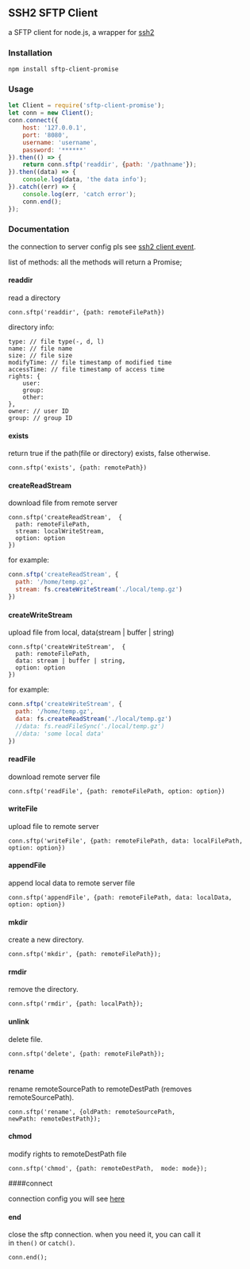 ## SSH2 SFTP Client
a SFTP client for node.js, a wrapper for [ssh2](https://github.com/mscdex/ssh2)

### Installation
```shell
npm install sftp-client-promise
```

### Usage
```javascript
let Client = require('sftp-client-promise');
let conn = new Client();
conn.connect({
    host: '127.0.0.1',
    port: '8080',
    username: 'username',
    password: '******'
}).then(() => {
    return conn.sftp('readdir', {path: '/pathname'});
}).then((data) => {
    console.log(data, 'the data info');
}).catch((err) => {
    console.log(err, 'catch error');
    conn.end();
});
```

### Documentation
the connection to server config pls see [ssh2 client event](https://github.com/mscdex/ssh2#user-content-client-methods).

list of methods: all the methods will return a Promise;

#### readdir
read a directory
```
conn.sftp('readdir', {path: remoteFilePath})
```

directory info:

```
type: // file type(-, d, l)
name: // file name
size: // file size
modifyTime: // file timestamp of modified time
accessTime: // file timestamp of access time
rights: {
    user:
    group:
    other:
},
owner: // user ID
group: // group ID

```

#### exists
return true if the path(file or directory) exists, false otherwise.
```
conn.sftp('exists', {path: remotePath})
```

#### createReadStream
download file from remote server
```
conn.sftp('createReadStream',  {
  path: remoteFilePath, 
  stream: localWriteStream, 
  option: option
})
```
for example:
```javascript
conn.sftp('createReadStream', { 
  path: '/home/temp.gz', 
  stream: fs.createWriteStream('./local/temp.gz')
})
```
#### createWriteStream
upload file from local, data(stream | buffer | string)
```
conn.sftp('createWriteStream',  {
  path: remoteFilePath, 
  data: stream | buffer | string, 
  option: option
})
```
for example:
```javascript
conn.sftp('createWriteStream', { 
  path: '/home/temp.gz', 
  data: fs.createReadStream('./local/temp.gz')
  //data: fs.readFileSync('./local/temp.gz')
  //data: 'some local data'
})
```
#### readFile
download remote server file
```
conn.sftp('readFile', {path: remoteFilePath, option: option})
```
#### writeFile
upload file to remote server 
```
conn.sftp('writeFile', {path: remoteFilePath, data: localFilePath, option: option})
```
#### appendFile
append local data to remote server file
```
conn.sftp('appendFile', {path: remoteFilePath, data: localData, option: option})
```
#### mkdir

create a new directory.
```
conn.sftp('mkdir', {path: remoteFilePath});
```

#### rmdir

remove the directory.
```
conn.sftp('rmdir', {path: localPath});
```

#### unlink

delete file.
```
conn.sftp('delete', {path: remoteFilePath});
```

#### rename

rename remoteSourcePath to remoteDestPath (removes remoteSourcePath).
```
conn.sftp('rename', {oldPath: remoteSourcePath, newPath: remoteDestPath});
```

#### chmod

modify rights to remoteDestPath file
```
conn.sftp('chmod', {path: remoteDestPath,  mode: mode});
```
####connect

connection config you will see [here](https://github.com/mscdex/ssh2#user-content-client-methods)

#### end

close the sftp connection. when you need it, you can call it in `then()` or `catch()`.

```
conn.end();
```







